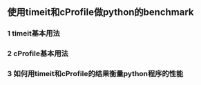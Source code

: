 ## 使用timeit和cProfile做python的benchmark

### 1 timeit基本用法



### 2 cProfile基本用法

### 3 如何用timeit和cProfile的结果衡量python程序的性能

